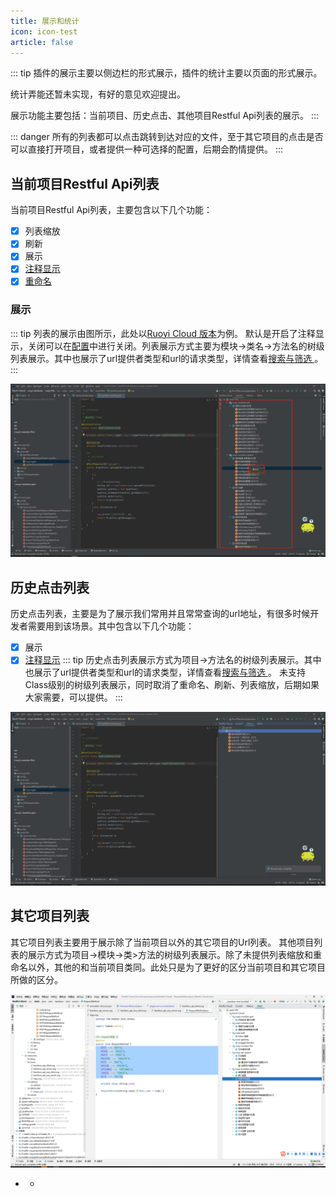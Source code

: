 ```yaml
---
title: 展示和统计
icon: icon-test
article: false
---
```

::: tip
插件的展示主要以侧边栏的形式展示，插件的统计主要以页面的形式展示。

统计弄能还暂未实现，有好的意见欢迎提出。

展示功能主要包括：当前项目、历史点击、其他项目Restful Api列表的展示。
:::

::: danger
所有的列表都可以点击跳转到达对应的文件，至于其它项目的点击是否可以直接打开项目，或者提供一种可选择的配置，后期会酌情提供。
:::

## 当前项目Restful Api列表
当前项目Restful Api列表，主要包含以下几个功能：
- [x] 列表缩放
- [x] 刷新
- [x] 展示
- [x] [注释显示](describe.md)
- [x] [重命名](describe.md#重命名)

### 展示
::: tip
列表的展示由图所示，此处以[Ruoyi Cloud 版本](https://gitee.com/y_project/RuoYi-Cloud)为例。
默认是开启了注释显示，关闭可以在[配置](setting.md)中进行关闭。列表展示方式主要为模块->类名->方法名的树级列表展示。其中也展示了url提供者类型和url的请求类型，详情查看[搜索与筛选 ](searchAndFilter.md#搜索)。
:::

  ![当前项目Restful Api列表](/assets/images/restfulCloud/presentationAndStatistics-1654518716915.png)

## 历史点击列表
历史点击列表，主要是为了展示我们常用并且常常查询的url地址，有很多时候开发者需要用到该场景。其中包含以下几个功能：
- [x] 展示
- [x] [注释显示](describe.md)
::: tip
历史点击列表展示方式为项目->方法名的树级列表展示。其中也展示了url提供者类型和url的请求类型，详情查看[搜索与筛选 ](searchAndFilter.md#搜索)。
未支持Class级别的树级列表展示，同时取消了重命名、刷新、列表缩放，后期如果大家需要，可以提供。
:::

![历史点击](/assets/images/restfulCloud/presentationAndStatistics-1654522546442.png)

## 其它项目列表
其它项目列表主要用于展示除了当前项目以外的其它项目的Url列表。
其他项目列表的展示方式为项目->模块->类>方法的树级列表展示。除了未提供列表缩放和重命名以外，其他的和当前项目类同。此处只是为了更好的区分当前项目和其它项目所做的区分。

![其它项目列表](/assets/images/restfulCloud/presentationAndStatistics-1654523094673.png)

- 
  -  